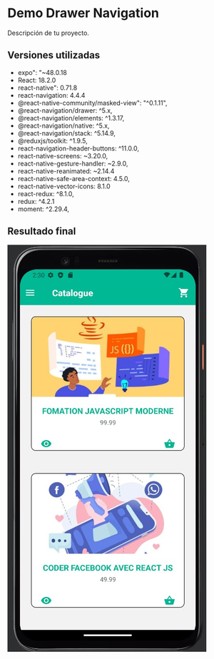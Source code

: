 # Demo Drawer Navigation

Descripción de tu proyecto.

## Versiones utilizadas

- expo": "~48.0.18
- React: 18.2.0
- react-native": 0.71.8
- react-navigation: 4.4.4
- @react-native-community/masked-view": "^0.1.11",
- @react-navigation/drawer: ^5.x,
- @react-navigation/elements: ^1.3.17,
- @react-navigation/native: ^5.x,
- @react-navigation/stack: ^5.14.9,
- @reduxjs/toolkit: ^1.9.5,
- react-navigation-header-buttons: ^11.0.0,
- react-native-screens: ~3.20.0,
- react-native-gesture-handler: ~2.9.0,
- react-native-reanimated: ~2.14.4
- react-native-safe-area-context: 4.5.0,
- react-native-vector-icons: 8.1.0
- react-redux: ^8.1.0,
- redux: ^4.2.1
- moment: ^2.29.4,



## Resultado final

![Imagen del resultado final](assets/marketcourses.jpg)